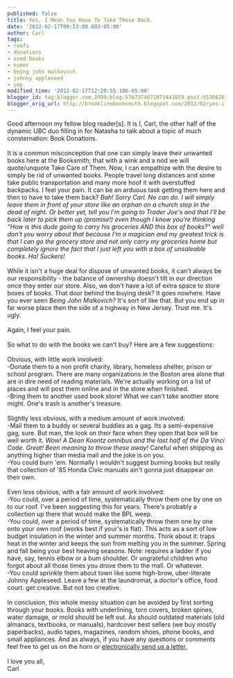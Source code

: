 ```yaml
---
published: false
title: Yes, I Mean You Have To Take These Back.
date: '2012-02-17T09:53:00.003-05:00'
author: Carl
tags:
- roofs
- donations
- used books
- humor
- being john malkovich
- johnny appleseed
- yep
modified_time: '2012-02-17T12:20:55.106-05:00'
blogger_id: tag:blogger.com,1999:blog-5767374071871443859.post-553662613475640880
blogger_orig_url: http://brooklinebooksmith.blogspot.com/2012/02/yes-i-mean-you-have-to-take-these-back.html
---
```


Good afternoon my fellow blog reader[s]. It is I, Carl, the other half of the dynamic UBC duo filling in for Natasha to talk about a topic of much consternation: Book Donations. <br /><br />It is a common misconception that one can simply leave their unwanted books here at the Booksmith; that with a wink and a nod we will quote/unquote Take Care of Them. Now, I can empathize with the desire to simply be rid of unwanted books. People travel long distances and some take public transportation and many more hoof it with overstuffed backpacks. I feel your pain. It can be an arduous task getting them here and then to have to take them back? <span style="font-style:italic;">Bah!</span> <span style="font-style:italic;">Sorry Carl. No can do. I will simply leave them in front of your store like an orphan on a church step in the dead of night. Or better yet, tell you I'm going to Trader Joe's and that I'll be back later to pick them up (promise!) even though I know you're thinking "How is this dude going to carry his groceries AND this box of books?" well don't you worry about that because I'm a magician and my greatest trick is that I can go the grocery store and not only carry my groceries home but completely ignore the fact that I just left you with a box of unsaleable books. Ha! Suckers!</span><br /><br />While it isn't a huge deal for dispose of unwanted books, it can't always be our responsibility - the balance of ownership doesn't tilt in our direction once they enter our store. Also, we don't have a lot of extra space to store boxes of books. That door behind the buying desk? It goes nowhere. Have you ever seen <span style="font-style:italic;">Being John Malkovich?</span> It's sort of like that. But you end up in far worse place then the side of a highway in New Jersey. Trust me. It's ugly. <br /><br />Again, I feel your pain. <br /><br />So what to do with the books we can't buy? Here are a few suggestions:<br /><br />Obvious, with little work involved:<br />-Donate them to a non profit charity, library, homeless shelter, prison or school program. There are many organizations in the Boston area alone that are in dire need of reading materials. We're actually working on a list of places and will post them online and in the store when finished.<br />-Bring them to another used book store! What we can't take another store might. One's trash is another's treasure. <br /><br />Slightly less obvious, with a medium amount of work involved:<br />-Mail them to a buddy or several buddies as a gag. Its a semi-expensive gag, sure. But man, the look on their face when they open that box will be well worth it. <span style="font-style:italic;">Wow! A Dean Koontz omnibus and the last half of the Da Vinci Code. Great! Been meaning to throw these away! </span> Careful when shipping as anything higher than media mail and the joke is on you. <br />-You could burn 'em. Normally I wouldn't suggest burning books but really that collection of '85 Honda Civic manuals ain't gonna just disappear on their own.<br /><br />Even less obvious, with a fair amount of work involved:<br />-You could, over a period of time, systematically throw them one by one on to our roof. I've been suggesting this for years. There's probably a collection up there that would make the BPL weep.  <br />-You could, over a period of time, systematically throw them one by one onto your own roof (works best if your's is flat). This acts as a sort of low budget insulation in the winter and summer months. Think about it: traps heat in the winter and keeps the sun from melting you in the summer. Spring and fall being your best heaving seasons. Note: requires a ladder if you have, say, tennis elbow or a bum shoulder. Or ungrateful children who forgot about all those times you drove them to the mall. Or whatever.<br />-You could sprinkle them about town like some high-brow, uber-literate Johnny Appleseed. Leave a few at the laundromat, a doctor's office, food court. get creative. But not too creative. <br /><br />In conclusion, this whole messy situation can be avoided by first sorting through your books. Books with underlining, torn covers, broken spines, water damage, or mold should be left out. As should outdated materials (old almanacs, textbooks, or manuals), hardcover best sellers (we buy mostly paperbacks), audio tapes, magazines, random shoes, phone books, and small appliances. And as always, if you have any questions or comments feel free to get us on the horn or <a href="mailto:ubc@brooklinebooksith.com">electronically send us a letter.</a><br /><br />I love you all,<br />Carl